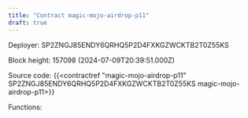 ```yaml
---
title: "Contract magic-mojo-airdrop-p11"
draft: true
---
```

Deployer: SP2ZNGJ85ENDY6QRHQ5P2D4FXKGZWCKTB2T0Z55KS


 



Block height: 157098 (2024-07-09T20:39:51.000Z)

Source code: {{<contractref "magic-mojo-airdrop-p11" SP2ZNGJ85ENDY6QRHQ5P2D4FXKGZWCKTB2T0Z55KS magic-mojo-airdrop-p11>}}

Functions:


